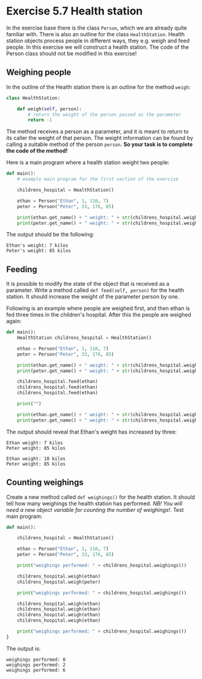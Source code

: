 # Exercise 5.7 Health station

In the exercise base there is the class `Person`, which we are already quite familiar with. There is also an outline for the class `HealthStation`. Health station objects process people in different ways, they e.g. weigh and feed people. In this exercise we will construct a health station. The code of the Person class should not be modified in this exercise!

## Weighing people

In the outline of the Health station there is an outline for the method `weigh`:

```python
class HealthStation:

    def weigh(self, person):
        # return the weight of the person passed as the parameter
        return -1
```

The method receives a person as a parameter, and it is meant to return to its caller the weight of that person. The weight information can be found by calling a suitable method of the person `person`. **So your task is to complete the code of the method!**

Here is a main program where a health station weight two people:
```python
def main():
    # example main program for the first section of the exercise

    childrens_hospital = HealthStation()

    ethan = Person("Ethan", 1, 110, 7)
    peter = Person("Peter", 33, 176, 85)

    print(ethan.get_name() + " weight: " + str(childrens_hospital.weigh(ethan)) + " kilos")
    print(peter.get_name() + " weight: " + str(childrens_hospital.weigh(peter)) + " kilos")

```

The output should be the following:

```plaintext
Ethan's weight: 7 kilos
Peter's weight: 85 kilos
```

## Feeding

It is possible to modify the state of the object that is received as a parameter. Write a method called `def feed(self, person)` for the health station. It should increase the weight of the parameter person by one.

Following is an example where people are weighed first, and then ethan is fed three times in the children's hospital. After this the people are weighed again:

```python
def main():
    HealthStation childrens_hospital = HealthStation()

    ethan = Person("Ethan", 1, 110, 7)
    peter = Person("Peter", 33, 176, 85)

    print(ethan.get_name() + " weight: " + str(childrens_hospital.weigh(ethan)) + " kilos")
    print(peter.get_name() + " weight: " + str(childrens_hospital.weigh(peter)) + " kilos")

    childrens_hospital.feed(ethan)
    childrens_hospital.feed(ethan)
    childrens_hospital.feed(ethan)

    print("")

    print(ethan.get_name() + " weight: " + str(childrens_hospital.weigh(ethan)) + " kilos")
    print(peter.get_name() + " weight: " + str(childrens_hospital.weigh(peter)) + " kilos")
```

The output should reveal that Ethan's weight has increased by three:

```plaintext
Ethan weight: 7 kilos
Peter weight: 85 kilos

Ethan weight: 10 kilos
Peter weight: 85 kilos
```

## Counting weighings



Create a new method called `def weighings()` for the health station. It should tell how many weighings the health station has performed. *NB! You will need a new object variable for counting the number of weighings!*. Test main program:

```python
def main():

    childrens_hospital = HealthStation()

    ethan = Person("Ethan", 1, 110, 7)
    peter = Person("Peter", 33, 176, 85)

    print("weighings performed: " + childrens_hospital.weighings())

    childrens_hospital.weigh(ethan)
    childrens_hospital.weigh(peter)

    print("weighings performed: " + childrens_hospital.weighings())

    childrens_hospital.weigh(ethan)
    childrens_hospital.weigh(ethan)
    childrens_hospital.weigh(ethan)
    childrens_hospital.weigh(ethan)

    print("weighings performed: " + childrens_hospital.weighings())
}
```

The output is:

```plaintext
weighings performed: 0
weighings performed: 2
weighings performed: 6
```
